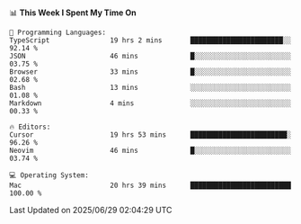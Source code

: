 <!--START_SECTION:waka-->
📊 **This Week I Spent My Time On** 

```text
💬 Programming Languages: 
TypeScript               19 hrs 2 mins       ███████████████████████░░   92.14 % 
JSON                     46 mins             █░░░░░░░░░░░░░░░░░░░░░░░░   03.75 % 
Browser                  33 mins             █░░░░░░░░░░░░░░░░░░░░░░░░   02.68 % 
Bash                     13 mins             ░░░░░░░░░░░░░░░░░░░░░░░░░   01.08 % 
Markdown                 4 mins              ░░░░░░░░░░░░░░░░░░░░░░░░░   00.33 % 

🔥 Editors: 
Cursor                   19 hrs 53 mins      ████████████████████████░   96.26 % 
Neovim                   46 mins             █░░░░░░░░░░░░░░░░░░░░░░░░   03.74 % 

💻 Operating System: 
Mac                      20 hrs 39 mins      █████████████████████████   100.00 % 
```


 Last Updated on 2025/06/29 02:04:29 UTC
<!--END_SECTION:waka-->
